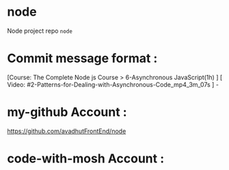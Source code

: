 # node 
Node project repo `node` 

# Commit message format : 
[Course: The Complete Node js Course > 6-Asynchronous JavaScript(1h) ] [ Video: #2-Patterns-for-Dealing-with-Asynchronous-Code_mp4_3m_07s ] - 


# my-github Account : 
https://github.com/avadhutFrontEnd/node 

# code-with-mosh Account : 
